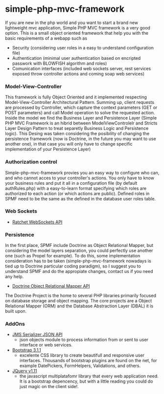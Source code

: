 simple-php-mvc-framework
========================

If you are new in the php world and you want to start a brand new lightweight mvc application, Simple PHP MVC framework is a very good option.
This is a small object oriented framework that help you with the basic requirements of a webapp such as
- Security (considering user roles in a easy to understand configuration file) 
- Authentication (minimal user authentication based on encripted passwork with BLOWFISH algorithm and roles)
- Comunication interfaces (included web sockets server, rest services exposed throw controller actions and coming soap web services)

### Model-View-Controller
This framework is fully Object Oriented and it implemented respecting Model-View-Controller Architectural Pattern.
Summing up, client requests are processed by Controller, which capture the context parameters (GET or POST parameters) and call Model operation to solve the requested action.
Inside the model we find the Business Layer and Persistence Layer (Simple PHP MVC Framework is an hibrid between ModelViewControlelr and Stricts Layer Design Pattern to treat separetly Business Logic and Persistence logic). This Desing was taken considering the posibility of changing the persistence framework (now is Doctrine, in the future you may want to use another one), in that case you will only have to change specific implementation of your Persistence Layer)
### Authorization control
Simple-php-mvc-framework provies you an easy way to configure who can, and who cannot acces to your controller's actions. You only have to know your business rules and put it all in a configuration file (by default authRules.php) with a easy-to-learn format specifying which roles are authorized to each action (or which actions are public). Defined roles in SPMF need to be the same as the defined in the database user roles table. 
### Web Sockets
- [Ratchet WebSockets API](http://socketo.me/)

### Persistence
In the first place, SPMF include Doctrine as Object Relational Mapper, but considering the model layers separation, you could perfectly use another one (such as Propel for example). To do this, some implementation consideration has to be taken (simple-php-mvc-framework nowadays is tied up to Doctrine particular coding paradigm), so I suggest you to understand SPMF and do the appropiate changes, contact us if you need any help. 
- [Doctrine Object Relational Mapper API](http://www.doctrine-project.org/)

The Doctrine Project is the home to several PHP libraries primarily focused on database storage and object mapping. The core projects are a Object Relational Mapper (ORM) and the Database Abstraction Layer (DBAL) it is built upon.

### AddOns
- [JMS Serializer JSON API](http://jmsyst.com/bundles/JMSSerializerBundle)
	- json objects module to process information from or sent to user interface or web services.
- [Bootstrap 3.1.1](http://getbootstrap.com/)
	- excelente CSS library to create beautifull and responsive user interfaces. Thousands of bootstrap plugins are found on the net, for example DatePickers, FormHelpers, Validations, and others.
- [JQuery v1.11](http://jquery.com/)
	- the javascript multiplatafomr library that every web application need. It is a bootstrap depencency, but with a little reading you could do just magic on the client side!.
